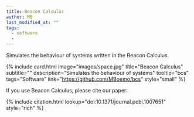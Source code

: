 ```yaml
---
title: Beacon Calculus
author: MB
last_modified_at: ""
tags:
  - software
  - 
---
```

<!-- excerpt start -->

Simulates the behaviour of systems written in the Beacon Calculus.
<!-- excerpt end -->

{%
  include card.html
  image="images/space.jpg"
  title="Beacon Calculus"
  subtitle=""
  description="Simulates the behaviour of systems"
  tooltip="bcs"
  tags="Software"
  link="https://github.com/MBoemo/bcs"
  style="small"
%}

If you use Beacon Calculus, please cite our paper:

{%
  include citation.html
  lookup="doi:10.1371/journal.pcbi.1007651"
  style="rich"
%}
